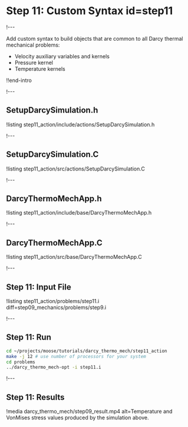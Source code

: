 # Step 11: Custom Syntax id=step11

!---

Add custom syntax to build objects that are common to all Darcy thermal mechanical problems:

- Velocity auxiliary variables and kernels
- Pressure kernel
- Temperature kernels

!!end-intro

!---

## SetupDarcySimulation.h

!listing step11_action/include/actions/SetupDarcySimulation.h

!---

## SetupDarcySimulation.C

!listing step11_action/src/actions/SetupDarcySimulation.C

!---

## DarcyThermoMechApp.h

!listing step11_action/include/base/DarcyThermoMechApp.h

!---

## DarcyThermoMechApp.C

!listing step11_action/src/base/DarcyThermoMechApp.C

!---

## Step 11: Input File

!listing step11_action/problems/step11.i diff=step09_mechanics/problems/step9.i

!---

## Step 11: Run

```bash
cd ~/projects/moose/tutorials/darcy_thermo_mech/step11_action
make -j 12 # use number of processors for your system
cd problems
../darcy_thermo_mech-opt -i step11.i
```

!---

## Step 11: Results

!media darcy_thermo_mech/step09_result.mp4
       alt=Temperature and VonMises stress values produced by the simulation above.
